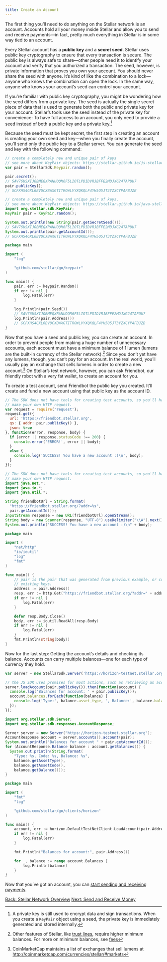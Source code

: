 ```yaml
---
title: Create an Account
---
```


The first thing you’ll need to do anything on the Stellar network is an account. Accounts hold all your money inside Stellar and allow you to send and receive payments—in fact, pretty much everything in Stellar is in some way tied to an account.

Every Stellar account has a **public key** and a **secret seed**. Stellar uses public key cryptography to ensure that every transaction is secure. The public key is always safe to share—other people need it to identify your account and verify that you authorized a transaction. The seed, however, is private information that proves you own your account. You should never share the seed with anyone. It’s kind of like the combination to a lock—anyone who knows the combination can open the lock. In the same way, anyone who knows your account’s seed can control your account.

If you’re familiar with public key cryptography, you might be wondering how the seed differs from a private key. The seed is actually the single secret piece of data that is used to generate both the public and private key for your account. Stellar’s tools use the seed instead of the private key for convenience: To have full access to an account, you only need to provide a seed instead of both a public key and a private key.[^1]

Because the seed must be kept secret, the first step in creating an account is creating your own seed and key—when you finally create the account, you’ll send only the public key to a Stellar server. You can generate the seed and key with the following command:

<code-example name="Generating Keys">

```js
// create a completely new and unique pair of keys
// see more about KeyPair objects: https://stellar.github.io/js-stellar-sdk/Keypair.html
var pair = StellarSdk.Keypair.random();

pair.secret();
// SAV76USXIJOBMEQXPANUOQM6F5LIOTLPDIDVRJBFFE2MDJXG24TAPUU7
pair.publicKey();
// GCFXHS4GXL6BVUCXBWXGTITROWLVYXQKQLF4YH5O5JT3YZXCYPAFBJZB
```

```java
// create a completely new and unique pair of keys.
// see more about KeyPair objects: https://stellar.github.io/java-stellar-sdk/org/stellar/sdk/KeyPair.html
import org.stellar.sdk.KeyPair;
KeyPair pair = KeyPair.random();

System.out.println(new String(pair.getSecretSeed()));
// SAV76USXIJOBMEQXPANUOQM6F5LIOTLPDIDVRJBFFE2MDJXG24TAPUU7
System.out.println(pair.getAccountId());
// GCFXHS4GXL6BVUCXBWXGTITROWLVYXQKQLF4YH5O5JT3YZXCYPAFBJZB
```

```go
package main

import (
	"log"

	"github.com/stellar/go/keypair"
)

func main() {
	pair, err := keypair.Random()
	if err != nil {
		log.Fatal(err)
	}

	log.Println(pair.Seed())
	// SAV76USXIJOBMEQXPANUOQM6F5LIOTLPDIDVRJBFFE2MDJXG24TAPUU7
	log.Println(pair.Address())
	// GCFXHS4GXL6BVUCXBWXGTITROWLVYXQKQLF4YH5O5JT3YZXCYPAFBJZB
}
```

</code-example>

Now that you have a seed and public key, you can create an account. In order to prevent people from making a huge number of unnecessary accounts, each account must have a minimum balance of 1 lumen (lumens are the built-in currency of the Stellar network).[^2] Since you don’t yet have any lumens, though, you can’t pay for an account. In the real world, you’ll usually pay an exchange that sells lumens in order to create a new account.[^3] On Stellar’s test network, however, you can ask Friendbot, our friendly robot with a very fat wallet, to create an account for you.

To create a test account, send Friendbot the public key you created. It’ll create and fund a new account using that public key as the account ID.

<code-example name="Creating a test account">

```js
// The SDK does not have tools for creating test accounts, so you'll have to
// make your own HTTP request.
var request = require('request');
request.get({
  url: 'https://friendbot.stellar.org',
  qs: { addr: pair.publicKey() },
  json: true
}, function(error, response, body) {
  if (error || response.statusCode !== 200) {
    console.error('ERROR!', error || body);
  }
  else {
    console.log('SUCCESS! You have a new account :)\n', body);
  }
});
```

```java
// The SDK does not have tools for creating test accounts, so you'll have to
// make your own HTTP request.
import java.net.*;
import java.io.*;
import java.util.*;

String friendbotUrl = String.format(
  "https://friendbot.stellar.org/?addr=%s",
  pair.getAccountId());
InputStream response = new URL(friendbotUrl).openStream();
String body = new Scanner(response, "UTF-8").useDelimiter("\\A").next();
System.out.println("SUCCESS! You have a new account :)\n" + body);
```

```go
package main

import (
	"net/http"
	"io/ioutil"
	"log"
	"fmt"
)

func main() {
	// pair is the pair that was generated from previous example, or create a pair based on 
	// existing keys.
	address := pair.Address()
	resp, err := http.Get("https://friendbot.stellar.org/?addr=" + address)
	if err != nil {
		log.Fatal(err)
	}

	defer resp.Body.Close()
	body, err := ioutil.ReadAll(resp.Body)
	if err != nil {
		log.Fatal(err)
	}
	fmt.Println(string(body))
}
```

</code-example>

Now for the last step: Getting the account’s details and checking its balance. Accounts can carry multiple balances—one for each type of currency they hold.

<code-example name="Getting account details">

```js
var server = new StellarSdk.Server('https://horizon-testnet.stellar.org');

// the JS SDK uses promises for most actions, such as retrieving an account
server.loadAccount(pair.publicKey()).then(function(account) {
  console.log('Balances for account: ' + pair.publicKey());
  account.balances.forEach(function(balance) {
    console.log('Type:', balance.asset_type, ', Balance:', balance.balance);
  });
});
```

```java
import org.stellar.sdk.Server;
import org.stellar.sdk.responses.AccountResponse;

Server server = new Server("https://horizon-testnet.stellar.org");
AccountResponse account = server.accounts().account(pair);
System.out.println("Balances for account " + pair.getAccountId());
for (AccountResponse.Balance balance : account.getBalances()) {
  System.out.println(String.format(
    "Type: %s, Code: %s, Balance: %s",
    balance.getAssetType(),
    balance.getAssetCode(),
    balance.getBalance()));
}
```

```go
package main

import (
	"fmt"
	"log"

	"github.com/stellar/go/clients/horizon"
)

func main() {
	account, err := horizon.DefaultTestNetClient.LoadAccount(pair.Address())
	if err != nil {
		log.Fatal(err)
	}

	fmt.Println("Balances for account:", pair.Address())

	for _, balance := range account.Balances {
		log.Println(balance)
	}
}
```

</code-example>

Now that you’ve got an account, you can [start sending and receiving payments](transactions.md).

<div class="sequence-navigation">
  <a class="button button--previous" href="index.html">Back: Stellar Network Overview</a>
  <a class="button button--next" href="transactions.html">Next: Send and Receive Money</a>
</div>


[^1]: A private key is still used to encrypt data and sign transactions. When you create a `KeyPair` object using a seed, the private key is immediately generated and stored internally.

[^2]: Other features of Stellar, like [trust lines](../concepts/assets.md#trustlines), require higher minimum balances. For more on minimum balances, see [fees](../concepts/fees.md#minimum-account-balance)

[^3]: CoinMarketCap maintains a list of exchanges that sell lumens at http://coinmarketcap.com/currencies/stellar/#markets

